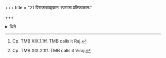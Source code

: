 +++
title = "21 विराजान्नाद्यकामः स्वराजा प्रतिष्ठाकामः"

+++

<details><summary>थिते</summary>

21. One who is desirous of food should perform the Virāj[^1] (-sacrifice); one who is desirous of firm establishment should perform the Svarāj (-sacrifice)[^2].  

[^1]: Cp. TMB XIX.1.1ff. TMB calls it Raj.  

[^2]: Cp. TMB XIX.2.1ff. TMB calls it Viraj.  

</details>
